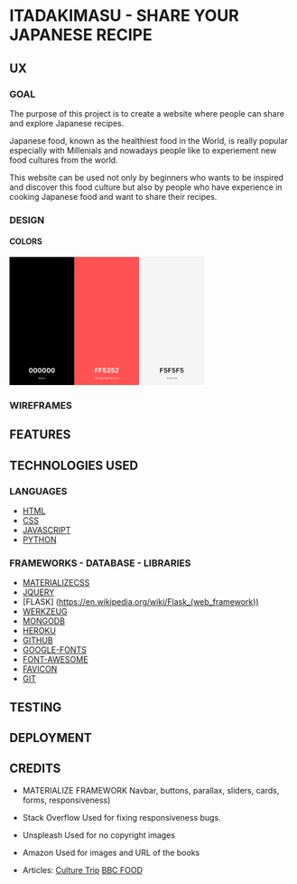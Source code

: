 # ITADAKIMASU - SHARE YOUR JAPANESE RECIPE



## UX

### GOAL 

The purpose of this project is to create a website where people can share and explore Japanese recipes.

Japanese food, known as the healthiest food in the World, is really popular especially with Millenials and nowadays people like to experiement new food cultures from the world. 

This website can be used not only by beginners who wants to be inspired and discover this food culture but also by people who have experience in cooking Japanese food and want to share their recipes.

### DESIGN

#### COLORS
![Palette](/static/images/palette1.png)



### WIREFRAMES 


## FEATURES 


## TECHNOLOGIES USED 

### LANGUAGES 
* [HTML](https://en.wikipedia.org/wiki/HTML5)
* [CSS](https://en.wikipedia.org/wiki/CSS)
* [JAVASCRIPT](https://en.wikipedia.org/wiki/JavaScript)
* [PYTHON](https://en.wikipedia.org/wiki/Python_(programming_language))

### FRAMEWORKS - DATABASE - LIBRARIES

* [MATERIALIZECSS](http://materializecss.com/)
* [JQUERY](https://en.wikipedia.org/wiki/JQuery)
* [FLASK] (https://en.wikipedia.org/wiki/Flask_(web_framework))
* [WERKZEUG](https://werkzeug.palletsprojects.com/en/1.0.x/)
* [MONGODB](https://en.wikipedia.org/wiki/MongoDB)
* [HEROKU](https://en.wikipedia.org/wiki/Heroku)
* [GITHUB](https://en.wikipedia.org/wiki/GitHub)
* [GOOGLE-FONTS](https://fonts.google.com/)
* [FONT-AWESOME](https://fontawesome.com/)
* [FAVICON](http://faviconer.com/)
* [GIT](https://en.wikipedia.org/wiki/Git)

## TESTING 


## DEPLOYMENT 



## CREDITS

* MATERIALIZE FRAMEWORK
 Navbar, buttons, parallax, sliders, cards, forms, responsiveness)

* Stack Overflow
 Used for fixing responsiveness bugs.

* Unspleash
Used for no copyright images

* Amazon
 Used for images and URL of the books

* Articles:
[Culture Trip](https://theculturetrip.com/asia/japan/articles/the-10-best-traditional-japanese-dishes/)
[BBC FOOD](https://www.bbc.com/future/article/20200626-should-we-eat-more-like-the-japanese)